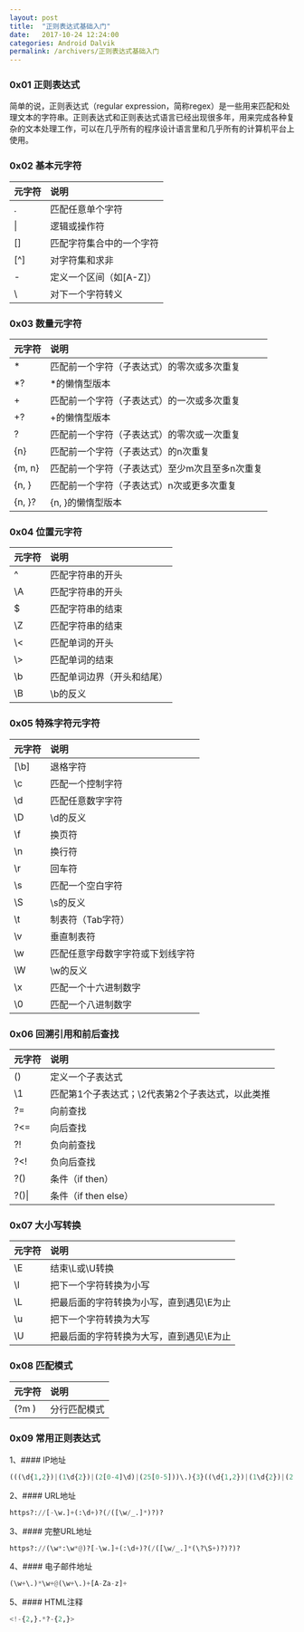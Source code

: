 ```yaml
---
layout: post
title:  "正则表达式基础入门"
date:   2017-10-24 12:24:00
categories: Android Dalvik
permalink: /archivers/正则表达式基础入门
---
```


### 0x01 正则表达式

简单的说，正则表达式（regular expression，简称regex）是一些用来匹配和处理文本的字符串。正则表达式和正则表达式语言已经出现很多年，用来完成各种复杂的文本处理工作，可以在几乎所有的程序设计语言里和几乎所有的计算机平台上使用。

### 0x02 基本元字符

| 元字符 | 说明                     |
| :----- | :----------------------- |
| .      | 匹配任意单个字符         |
| \|     | 逻辑或操作符             |
| []     | 匹配字符集合中的一个字符 |
| [^]    | 对字符集和求非           |
| -      | 定义一个区间（如[A-Z]）  |
| \\     | 对下一个字符转义         |



### 0x03 数量元字符

| 元字符 | 说明                                           |
| :----- | :--------------------------------------------- |
| *      | 匹配前一个字符（子表达式）的零次或多次重复     |
| *?     | *的懒惰型版本                                  |
| +      | 匹配前一个字符（子表达式）的一次或多次重复     |
| +?     | +的懒惰型版本                                  |
| ?      | 匹配前一个字符（子表达式）的零次或一次重复     |
| {n}    | 匹配前一个字符（子表达式）的n次重复            |
| {m, n} | 匹配前一个字符（子表达式）至少m次且至多n次重复 |
| {n, }  | 匹配前一个字符（子表达式）n次或更多次重复      |
| {n, }? | {n, }的懒惰型版本                              |

### 0x04 位置元字符

| 元字符 | 说明                       |
| :----- | :------------------------- |
| ^      | 匹配字符串的开头           |
| \\A    | 匹配字符串的开头           |
| $      | 匹配字符串的结束           |
| \\Z    | 匹配字符串的结束           |
| \\<    | 匹配单词的开头             |
| \\>    | 匹配单词的结束             |
| \\b    | 匹配单词边界（开头和结尾） |
| \\B    | \\b的反义                  |

### 0x05 特殊字符元字符

| 元字符 | 说明                             |
| :----- | :------------------------------- |
| [\\b]  | 退格字符                         |
| \\c    | 匹配一个控制字符                 |
| \\d    | 匹配任意数字字符                 |
| \\D    | \\d的反义                        |
| \\f    | 换页符                           |
| \\n    | 换行符                           |
| \\r    | 回车符                           |
| \\s    | 匹配一个空白字符                 |
| \\S    | \\s的反义                        |
| \\t    | 制表符（Tab字符）                |
| \\v    | 垂直制表符                       |
| \\w    | 匹配任意字母数字字符或下划线字符 |
| \\W    | \\w的反义                        |
| \\x    | 匹配一个十六进制数字             |
| \\0    | 匹配一个八进制数字               |

### 0x06 回溯引用和前后查找

| 元字符 | 说明                                               |
| :----- | :------------------------------------------------- |
| ()     | 定义一个子表达式                                   |
| \\1    | 匹配第1个子表达式；\\2代表第2个子表达式，以此类推  |
| ?=     | 向前查找                                           |
| ?<=    | 向后查找                                           |
| ?!     | 负向前查找                                         |
| ?<!    | 负向后查找                                         |
| ?()    | 条件（if then）                                    |
| ?()\|  | 条件（if then else）                               |

### 0x07 大小写转换

| 元字符 | 说明                                      |
| :----- | :---------------------------------------- |
| \\E    | 结束\\L或\\U转换                          |
| \\l    | 把下一个字符转换为小写                    |
| \\L    | 把最后面的字符转换为小写，直到遇见\\E为止 |
| \\u    | 把下一个字符转换为大写                    |
| \\U    | 把最后面的字符转换为大写，直到遇见\\E为止 |

### 0x08 匹配模式

| 元字符 | 说明         |
| :----- | :----------- |
| (?m )  | 分行匹配模式 |

### 0x09 常用正则表达式

1、#### IP地址

```python
(((\d{1,2})|(1\d{2})|(2[0-4]\d)|(25[0-5]))\.){3}((\d{1,2})|(1\d{2})|(2[0-4]\d)|(25[0-5]))
```

2、#### URL地址

```python
https?://[-\w.]+(:\d+)?(/([\w/_.]*)?)?
```

3、#### 完整URL地址

```python
https?://(\w*:\w*@)?[-\w.]+(:\d+)?(/([\w/_.]*(\?\S+)?)?)?
```

4、#### 电子邮件地址

```python
(\w+\.)*\w+@(\w+\.)+[A-Za-z]+
```

5、#### HTML注释

```python
<!-{2,}.*?-{2,}>
```
